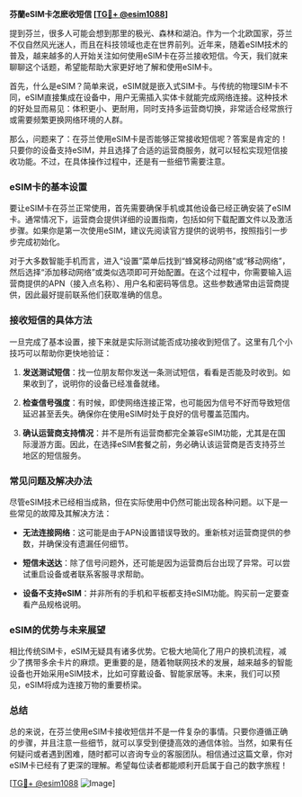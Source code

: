 **芬蘭eSIM卡怎麽收短信 [[TG💪+ @esim1088](https://t.me/s/esim1088)]**

提到芬兰，很多人可能会想到那里的极光、森林和湖泊。作为一个北欧国家，芬兰不仅自然风光迷人，而且在科技领域也走在世界前列。近年来，随着eSIM技术的普及，越来越多的人开始关注如何使用eSIM卡在芬兰接收短信。今天，我们就来聊聊这个话题，希望能帮助大家更好地了解和使用eSIM卡。

首先，什么是eSIM？简单来说，eSIM就是嵌入式SIM卡。与传统的物理SIM卡不同，eSIM直接集成在设备中，用户无需插入实体卡就能完成网络连接。这种技术的好处显而易见：体积更小、更耐用，同时支持多运营商切换，非常适合经常旅行或需要频繁更换网络环境的人群。

那么，问题来了：在芬兰使用eSIM卡是否能够正常接收短信呢？答案是肯定的！只要你的设备支持eSIM，并且选择了合适的运营商服务，就可以轻松实现短信接收功能。不过，在具体操作过程中，还是有一些细节需要注意。

### eSIM卡的基本设置

要让eSIM卡在芬兰正常使用，首先需要确保手机或其他设备已经正确安装了eSIM卡。通常情况下，运营商会提供详细的设置指南，包括如何下载配置文件以及激活步骤。如果你是第一次使用eSIM，建议先阅读官方提供的说明书，按照指引一步步完成初始化。

对于大多数智能手机而言，进入“设置”菜单后找到“蜂窝移动网络”或“移动网络”，然后选择“添加移动网络”或类似选项即可开始配置。在这个过程中，你需要输入运营商提供的APN（接入点名称）、用户名和密码等信息。这些参数通常由运营商提供，因此最好提前联系他们获取准确的信息。

### 接收短信的具体方法

一旦完成了基本设置，接下来就是实际测试能否成功接收到短信了。这里有几个小技巧可以帮助你更快地验证：

1. **发送测试短信**：找一位朋友帮你发送一条测试短信，看看是否能及时收到。如果收到了，说明你的设备已经准备就绪。
   
2. **检查信号强度**：有时候，即使网络连接正常，也可能因为信号不好而导致短信延迟甚至丢失。确保你在使用eSIM时处于良好的信号覆盖范围内。

3. **确认运营商支持情况**：并不是所有运营商都完全兼容eSIM功能，尤其是在国际漫游方面。因此，在选择eSIM套餐之前，务必确认该运营商是否支持芬兰地区的短信服务。

### 常见问题及解决办法

尽管eSIM技术已经相当成熟，但在实际使用中仍然可能出现各种问题。以下是一些常见的故障及其解决方法：

- **无法连接网络**：这可能是由于APN设置错误导致的。重新核对运营商提供的参数，并确保没有遗漏任何细节。
  
- **短信未送达**：除了信号问题外，还可能是因为运营商后台出现了异常。可以尝试重启设备或者联系客服寻求帮助。

- **设备不支持eSIM**：并非所有的手机和平板都支持eSIM功能。购买前一定要查看产品规格说明。

### eSIM的优势与未来展望

相比传统SIM卡，eSIM无疑具有诸多优势。它极大地简化了用户的换机流程，减少了携带多余卡片的麻烦。更重要的是，随着物联网技术的发展，越来越多的智能设备也开始采用eSIM技术，比如可穿戴设备、智能家居等。未来，我们可以预见，eSIM将成为连接万物的重要桥梁。

### 总结

总的来说，在芬兰使用eSIM卡接收短信并不是一件复杂的事情。只要你遵循正确的步骤，并且注意一些细节，就可以享受到便捷高效的通信体验。当然，如果有任何疑问或者遇到困难，随时都可以咨询专业的客服团队。相信通过这篇文章，你对eSIM卡已经有了更深的理解。希望每位读者都能顺利开启属于自己的数字旅程！

[[TG💪+ @esim1088](https://t.me/s/esim1088) ![Image](https://i.postimg.cc/4NQfJmqS/Snipaste-2025-05-13-00-14-12.png)]